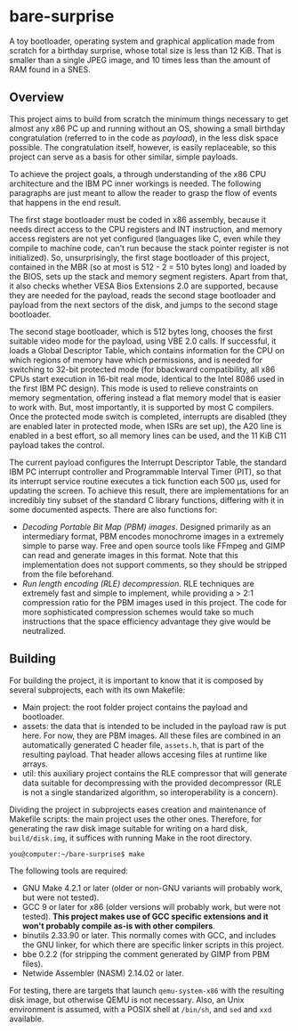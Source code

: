 # bare-surprise
A toy bootloader, operating system and graphical application made from scratch for a birthday surprise, whose total size is less than 12 KiB. That is smaller than a single JPEG image, and 10 times less than the amount of RAM found in a SNES.

## Overview
This project aims to build from scratch the minimum things necessary to get almost any x86 PC up and running without an OS, showing a small birthday congratulation (referred to in the code as _payload_), in the less disk space possible. The congratulation itself, however, is easily replaceable, so this project can serve as a basis for other similar, simple payloads.

To achieve the project goals, a through understanding of the x86 CPU architecture and the IBM PC inner workings is needed. The following paragraphs are just meant to allow the reader to grasp the flow of events that happens in the end result.

The first stage bootloader must be coded in x86 assembly, because it needs direct access to the CPU registers and INT instruction, and memory access registers are not yet configured (languages like C, even while they compile to machine code, can't run because the stack pointer register is not initialized). So, unsurprisingly, the first stage bootloader of this project, contained in the MBR (so at most is 512 - 2 = 510 bytes long) and loaded by the BIOS, sets up the stack and memory segment registers. Apart from that, it also checks whether VESA Bios Extensions 2.0 are supported, because they are needed for the payload, reads the second stage bootloader and payload from the next sectors of the disk, and jumps to the second stage bootloader.

The second stage bootloader, which is 512 bytes long, chooses the first suitable video mode for the payload, using VBE 2.0 calls. If successful, it loads a Global Descriptor Table, which contains information for the CPU on which regions of memory have which permissions, and is needed for switching to 32-bit protected mode (for bbackward compatibility, all x86 CPUs start execution in 16-bit real mode, identical to the Intel 8086 used in the first IBM PC design). This mode is used to relieve constraints on memory segmentation, offering instead a flat memory model that is easier to work with. But, most importantly, it is supported by most C compilers. Once the protected mode switch is completed, interrupts are disabled (they are enabled later in protected mode, when ISRs are set up), the A20 line is enabled in a best effort, so all memory lines can be used, and the 11 KiB C11 payload takes the control.

The current payload configures the Interrupt Descriptor Table, the standard IBM PC interrupt controller and Programmable Interval Timer (PIT), so that its interrupt service routine executes a tick function each 500 µs, used for updating the screen. To achieve this result, there are implementations for an incredibly tiny subset of the standard C library functions, differing with it in some documented aspects. There are also functions for:

- _Decoding Portable Bit Map (PBM) images_. Designed primarily as an intermediary format, PBM encodes monochrome images in a extremely simple to parse way. Free and open source tools like FFmpeg and GIMP can read and generate images in this format. Note that this implementation does not support comments, so they should be stripped from the file beforehand.
- _Run length encoding (RLE) decompression_. RLE techniques are extremely fast and simple to implement, while providing a > 2:1 compression ratio for the PBM images used in this project. The code for more sophisticated compression schemes would take so much instructions that the space efficiency advantage they give would be neutralized.

## Building

For building the project, it is important to know that it is composed by several subprojects, each with its own Makefile:

- Main project: the root folder project contains the payload and bootloader.
- assets: the data that is intended to be included in the payload raw is put here. For now, they are PBM images. All these files are combined in an automatically generated C header file, `assets.h`, that is part of the resulting payload. That header allows accesing files at runtime like arrays.
- util: this auxiliary project contains the RLE compressor that will generate data suitable for decompressing with the provided decompressor (RLE is not a single standarized algorithm, so interoperability is a concern).

Dividing the project in subprojects eases creation and maintenance of Makefile scripts: the main project uses the other ones. Therefore, for generating the raw disk image suitable for writing on a hard disk, `build/disk.img`, it suffices with running Make in the root directory.

```console
you@computer:~/bare-surprise$ make
```

The following tools are required:
- GNU Make 4.2.1 or later (older or non-GNU variants will probably work, but were not tested).
- GCC 9 or later for x86 (older versions will probably work, but were not tested). **This project makes use of GCC specific extensions and it won't probably compile as-is with other compilers**.
- binutils 2.33.90 or later. This normally comes with GCC, and includes the GNU linker, for which there are specific linker scripts in this project.
- bbe 0.2.2 (for stripping the comment generated by GIMP from PBM files).
- Netwide Assembler (NASM) 2.14.02 or later.

For testing, there are targets that launch `qemu-system-x86` with the resulting disk image, but otherwise QEMU is not necessary. Also, an Unix environment is assumed, with a POSIX shell at `/bin/sh`, and `sed` and `xxd` available.
